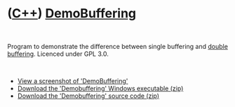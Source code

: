 



 

 

 

 

 

([C++](Cpp.md)) [DemoBuffering](CppDemoBuffering.md)
======================================================

 

Program to demonstrate the difference between single buffering and
[double buffering](CppDoubleBuffering.md). Licenced under GPL 3.0.

 

-   [View a screenshot of
    'DemoBuffering'](CppDemoBufferingScreenshot.PNG)
-   [Download the 'Demobuffering' Windows
    executable (zip)](CppDemoBufferingExe.zip)
-   [Download the 'Demobuffering' source
    code (zip)](CppDemoBufferingSource.zip)

 

 

 

 

 





 



